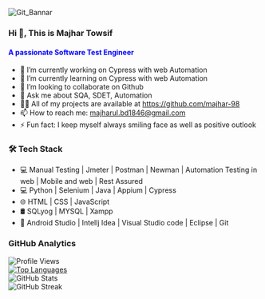 ![Git_Bannar](https://user-images.githubusercontent.com/123467715/218130794-d4eed332-8b50-45a1-8975-7f610914c3d1.jpg)

### Hi 👋, This is Majhar Towsif 
<div>
<html>
<body>
<h4 style="color: blue;">A passionate Software Test Engineer</h4>
</body>
</html>
 </div>

- 🔭 I’m currently working on Cypress with web Automation
- 🌱 I’m currently learning on Cypress with web Automation
- 👯 I’m looking to collaborate on Github 
- 💬 Ask me about SQA, SDET, Automation 
- 👨‍💻 All of my projects are available at https://github.com/majhar-98
- 📫 How to reach me: majharul.bd1846@gmail.com 
- ⚡ Fun fact: I keep myself always smiling face as well as positive outlook 

### 🛠 Tech Stack 
 - 💻  Manual Testing | Jmeter | Postman | Newman | Automation Testing in web | Mobile and web | Rest Assured
 - 💻  Python | Selenium | Java | Appium | Cypress
 - 🌐  HTML | CSS | JavaScript 
 - 🛢  SQLyog | MYSQL | Xampp 
 - 🔧 Android Studio | Intellj Idea | Visual Studio code | Eclipse | Git
   
### **GitHub Analytics**  

![Profile Views](https://komarev.com/ghpvc/?username=Majhar-98&label=Profile%20views&color=0e75b6&style=flat)  
[![Top Languages](https://github-readme-stats.vercel.app/api/top-langs/?username=Majhar-98&layout=compact)](https://github.com/anuraghazra/github-readme-stats)  
![GitHub Stats](https://github-readme-stats.vercel.app/api?username=Majhar-98&show_icons=true&count_private=true)  
![GitHub Streak](https://streak-stats.demolab.com/?user=Majhar-98)  
